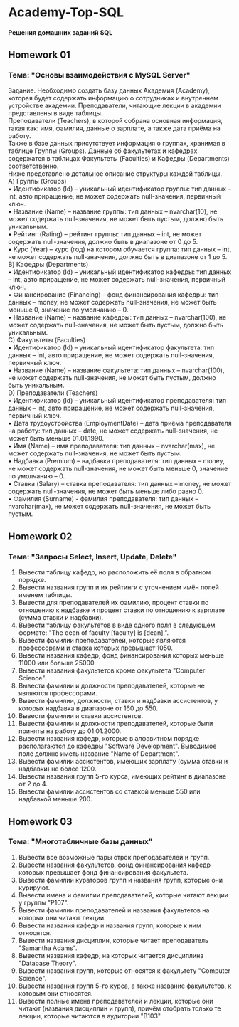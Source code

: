 # Academy-Top-SQL

#### Решения домашних заданий SQL

## Homework 01

### Тема: "Основы взаимодействия с MySQL Server"

Задание. Необходимо создать базу данных Академия (Academy), которая будет содержать информацию о сотрудниках и внутреннем устройстве академии. Преподаватели, читающие лекции в академии представлены в виде таблицы.    
Преподаватели (Teachers), в которой собрана основная информация, такая как: имя, фамилия, данные о зарплате, а также дата приёма на работу.    
Также в базе данных присутствует информация о группах, хранимая в таблице Группы (Groups). Данные об факультетах и кафедрах содержатся в таблицах Факультеты (Faculties) и Кафедры (Departments) соответственно.    
Ниже представлено детальное описание структуры каждой таблицы.    
A) Группы (Groups)    
• Идентификатор (Id) – уникальный идентификатор группы: тип данных – int, авто приращение, не может содержать null-значения, первичный ключ.    
• Название (Name) – название группы: тип данных – nvarchar(10), не может содержать null-значения, не может быть пустым, должно быть уникальным.    
• Рейтинг (Rating) – рейтинг группы: тип данных – int, не может содержать null-значения, должно быть в диапазоне от 0 до 5.    
• Курс (Year) – курс (год) на котором обучается группа: тип данных – int, не может содержать null-значения, должно быть в диапазоне от 1 до 5.    
B) Кафедры (Departments)    
• Идентификатор (Id) – уникальный идентификатор кафедры: тип данных – int, авто приращение, не может содержать null-значения, первичный ключ.    
• Финансирование (Financing) – фонд финансирования кафедры: тип данных – money, не может содержать null-значения, не может быть меньше 0, значение по умолчанию – 0.    
• Название (Name) – название кафедры: тип данных – nvarchar(100), не может содержать null-значения, не может быть пустым, должно быть уникальным.    
C) Факультеты (Faculties)    
• Идентификатор (Id) – уникальный идентификатор факультета: тип данных – int, авто приращение, не может содержать null-значения, первичный ключ.    
• Название (Name) – название факультета: тип данных – nvarchar(100), не может содержать null-значения, не может быть пустым, должно быть уникальным.    
D) Преподаватели (Teachers)    
• Идентификатор (Id) – уникальный идентификатор преподавателя: тип данных – int, авто приращение, не может содержать null-значения, первичный ключ.    
• Дата трудоустройства (EmploymentDate) – дата приёма преподавателя на работу: тип данных – date, не может содержать null-значения, не может быть меньше 01.01.1990.    
• Имя (Name) – имя преподавателя: тип данных – nvarchar(max), не может содержать null-значения, не может быть пустым.    
• Надбавка (Premium) – надбавка преподавателя: тип данных – money, не может содержать null-значения, не может быть меньше 0, значение по умолчанию – 0.    
• Ставка (Salary) – ставка преподавателя: тип данных – money, не может содержать null-значения, не может быть меньше либо равно 0.    
• Фамилия (Surname) - фамилия преподавателя: тип данных – nvarchar(max), не может содержать null-значения, не может быть пустым.    

## Homework 02

### Тема: "Запросы Select, Insert, Update, Delete"

1. Вывести таблицу кафедр, но расположить её поля в обратном порядке.    
2. Вывести названия групп и их рейтинги с уточнением имён полей именем таблицы.    
3. Вывести для преподавателей их фамилию, процент ставки по отношению к надбавке и процент ставки по отношению к зарплате (сумма ставки и надбавки).    
4. Вывести таблицу факультетов в виде одного поля в следующем формате: "The dean of faculty [faculty] is [dean].".    
5. Вывести фамилии преподавателей, которые являются профессорами и ставка которых превышает 1050.    
6. Вывести названия кафедр, фонд финансирования которых меньше 11000 или больше 25000.    
7. Вывести названия факультетов кроме факультета "Computer Science".    
8. Вывести фамилии и должности преподавателей, которые не являются профессорами.    
9. Вывести фамилии, должности, ставки и надбавки ассистентов, у которых надбавка в диапазоне от 160 до 550.    
10. Вывести фамилии и ставки ассистентов.    
11. Вывести фамилии и должности преподавателей, которые были приняты на работу до 01.01.2000.    
12. Вывести названия кафедр, которые в алфавитном порядке располагаются до кафедры "Software Development". Выводимое поле должно иметь название "Name of Department".    
13. Вывести фамилии ассистентов, имеющих зарплату (сумма ставки и надбавки) не более 1200.    
14. Вывести названия групп 5-го курса, имеющих рейтинг в диапазоне от 2 до 4.    
15. Вывести фамилии ассистентов со ставкой меньше 550 или надбавкой меньше 200.

## Homework 03

### Тема: "Многотабличные базы данных"

1. Вывести все возможные пары строк преподавателей и групп.    
2. Вывести названия факультетов, фонд финансирования кафедр которых превышает фонд финансирования факультета.    
3. Вывести фамилии кураторов групп и названия групп, которые они курируют.    
4. Вывести имена и фамилии преподавателей, которые читают лекции у группы "P107".    
5. Вывести фамилии преподавателей и названия факультетов на которых они читают лекции.    
6. Вывести названия кафедр и названия групп, которые к ним относятся.    
7. Вывести названия дисциплин, которые читает преподаватель "Samantha Adams".    
8. Вывести названия кафедр, на которых читается дисциплина "Database Theory".    
9. Вывести названия групп, которые относятся к факультету "Computer Science".    
10. Вывести названия групп 5-го курса, а также название факультетов, к которым они относятся.    
11. Вывести полные имена преподавателей и лекции, которые они читают (названия дисциплин и групп), причём отобрать только те лекции, которые читаются в аудитории "B103".


